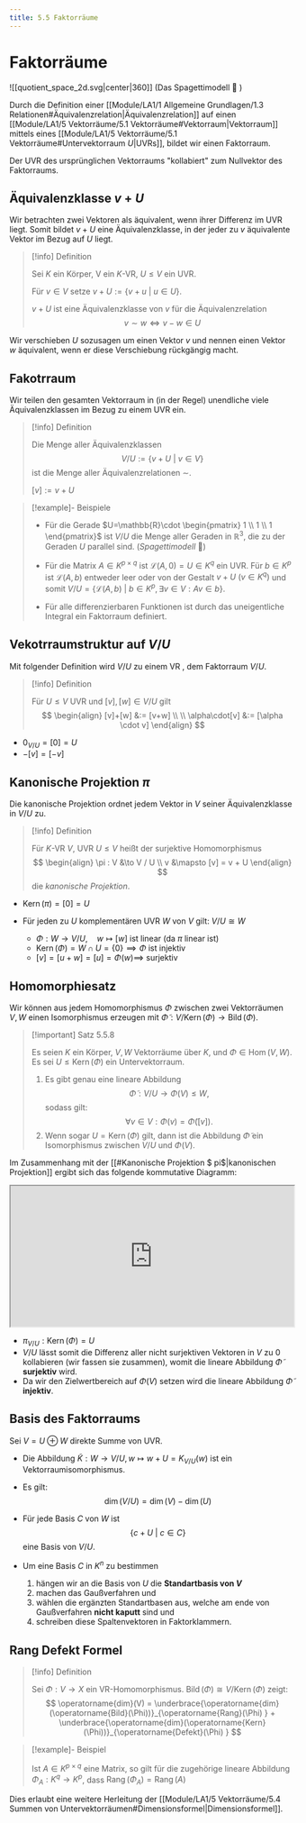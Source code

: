 ```yaml
---
title: 5.5 Faktorräume
---
```


# Faktorräume

![[quotient_space_2d.svg|center|360]]
(Das Spagettimodell 🍝 )

Durch die Definition einer [[Module/LA1/1 Allgemeine Grundlagen/1.3 Relationen#Äquivalenzrelation|Äquivalenzrelation]] auf einen [[Module/LA1/5 Vektorräume/5.1 Vektorräume#Vektorraum|Vektorraum]] mittels eines [[Module/LA1/5 Vektorräume/5.1 Vektorräume#Untervektorraum $U$|UVRs]], bildet wir einen Faktorraum.

Der UVR des ursprünglichen Vektorraums "kollabiert" zum Nullvektor des Faktorraums.

## Äquivalenzklasse $v+U$

Wir betrachten zwei Vektoren als äquivalent, wenn ihrer Differenz im UVR liegt.
Somit bildet $v+U$ eine Äquivalenzklasse, in der jeder zu $v$ äquivalente Vektor im Bezug auf $U$ liegt.

> [!info] Definition 
> 
> Sei $K$ ein Körper, V ein $K$-VR, $U \leq V$ ein UVR.
> 
> Für $v \in V$ setze $v+U:=\{ v+u \ | \ u \in U \}$.
> 
> $v+U$ ist eine Äquivalenzklasse von $v$ für die Äquivalenzrelation
> $$
> v \sim w \iff v - w \in U
> $$

Wir verschieben $U$ sozusagen um einen Vektor $v$ und nennen einen Vektor $w$ äquivalent, wenn er diese Verschiebung rückgängig macht.

## Fakotrraum

Wir teilen den gesamten Vektorraum in (in der Regel) unendliche viele Äquivalenzklassen im Bezug zu einem UVR ein.

> [!info] Definition 
> 
> Die Menge aller Äquivalenzklassen
> $$
> V / U := \{ v + U \ | \ v \in V \}
> $$
> ist die Menge aller Äquivalenzrelationen $\sim$.
> 
> $[v]:=v+U$

> [!example]- Beispiele 
> 
> - Für die Gerade $U=\mathbb{R}\cdot \begin{pmatrix} 1 \\ 1 \\ 1 \end{pmatrix}$ ist $V/U$ die Menge aller Geraden in $\mathbb{R}^3$, die zu der Geraden $U$ parallel sind. (*Spagettimodell* 🍝)
> 
> - Für die Matrix $A \in K^{p \times q}$ ist $\mathcal{L}(A,0)=U \in K^q$ ein UVR.
>   Für $b\in K^p$ ist $\mathcal{L}(A,b)$ entweder leer oder von der Gestalt $v+U \ (v \in K^q)$ und somit $V/U=\{ \mathcal{L}(A,b) \ | \ b \in K^p, \exists v \in V : Av \in b \}$.
>   
>  - Für alle differenzierbaren Funktionen ist durch das uneigentliche Integral ein Faktorraum definiert.

## Vekotrraumstruktur auf $V/U$

Mit folgender Definition wird $V / U$ zu einem VR , dem Faktorraum $V / U$.

> [!info] Definition 
> 
> Für $U \leq V$ UVR und $[v],[w]\in V / U$ gilt
> $$
> \begin{align}
> [v]+[w] &:= [v+w] \\ \\
> \alpha\cdot[v] &:= [\alpha \cdot v]
> \end{align}
> $$

- $0_{V / U}=[0]=U$
- $-[v]=[-v]$

## Kanonische Projektion $\pi$

Die kanonische Projektion ordnet jedem Vektor in $V$ seiner Äquivalenzklasse in $V / U$ zu.

> [!info] Definition 
> 
> Für $K$-VR $V$, UVR $U \leq V$ heißt der surjektive Homomorphismus
> $$
> \begin{align}
> \pi : V &\to V / U \\
> v &\mapsto [v] = v + U
> \end{align}
> $$
> die *kanonische Projektion*.

- $\operatorname{Kern}(\pi)=[0]=U$

- Für jeden zu $U$ komplementären UVR $W$ von $V$ gilt: $V / U \cong W$
    - $\Phi: W \to V / U, \quad w \mapsto [w]$ ist linear (da $\pi$ linear ist)
    - $\operatorname{Kern}(\Phi)=W\cap U = \{ 0 \} \implies \Phi$ ist injektiv
    - $[v]=[u+w]=[u]=\Phi(w) \implies$ surjektiv

## Homomorphiesatz

Wir können aus jedem Homomorphismus $\Phi$ zwischen zwei Vektorräumen $V, W$ einen Isomorphismus erzeugen mit $\widetilde{\Phi} : V / \operatorname{Kern}(\Phi) \to \operatorname{Bild}(\Phi)$.

> [!important] Satz 5.5.8
> 
> Es seien $K$ ein Körper, $V, W$ Vektorräume über $K$, und $\Phi \in \operatorname{Hom}(V, W)$. 
> Es sei $U \leq \operatorname{Kern}(\Phi)$ ein Untervektorraum.
> 1. Es gibt genau eine lineare Abbildung
> $$
> \widetilde{\Phi}: V / U \longrightarrow \Phi(V) \leq W,
> $$
> sodass gilt:
> $$
> \forall v \in V: \Phi(v)=\widetilde{\Phi}([v]).
> $$
> 2. Wenn sogar $U=\operatorname{Kern}(\Phi)$ gilt, dann ist die Abbildung $\widetilde{\Phi}$ ein Isomorphismus zwischen $V / U$ und $\Phi(V)$.

Im Zusammenhang mit der [[#Kanonische Projektion $ pi$|kanonischen Projektion]] ergibt sich das folgende kommutative Diagramm: 

<iframe class="quiver-embed" src="https://q.uiver.app/?q=WzAsMyxbMCwwLCJWIl0sWzIsMCwiXFxQaGkoVikiXSxbMSwxLCJWL1UiXSxbMCwxLCJcXFBoaSJdLFswLDIsIlxccGlfe1YvVX0iLDJdLFsyLDEsIlxcd2lkZXRpbGRle1xcUGhpfSIsMl1d&embed" width="100%" height="250"></iframe>

- $\pi_{V / U} : \operatorname{Kern}(\Phi)=U$
- $V/ U$ lässt somit die Differenz aller nicht surjektiven Vektoren in $V$ zu $0$ kollabieren (wir fassen sie zusammen), womit die lineare Abbildung  $\widetilde{\Phi}$ **surjektiv** wird.
- Da wir den Zielwertbereich auf $\Phi(V)$ setzen wird die lineare Abbildung $\widetilde{\Phi}$ **injektiv**.

## Basis des Faktorraums

Sei $V=U \oplus W$ direkte Summe von UVR.

- Die Abbildung $\widetilde{K}:W \to V / U, w \mapsto w +U=K_{V / U}(w)$ ist ein Vektorraumisomorphismus.

- Es gilt: 
  $$
  \operatorname{dim}(V / U) = \operatorname{dim}(V) - \operatorname{dim}(U)   
  $$
  
- Für jede Basis $C$ von $W$ ist
  $$
  \{ c + U \ | \ c \in C \}
  $$
  eine Basis von $V / U$.

- Um eine Basis $C$ in $K^n$ zu bestimmen
    1. hängen wir an die Basis von $U$ die **Standartbasis von $V$**
    2. machen das Gaußverfahren und 
    3. wählen die ergänzten Standartbasen aus, welche am ende von Gaußverfahren **nicht kaputt** sind und
    4. schreiben diese Spaltenvektoren in Faktorklammern.

## Rang Defekt Formel

> [!info] Definition 
> 
> Sei $\Phi: V \to X$ ein VR-Homomorphismus. $\operatorname{Bild}(\Phi) \cong V / \operatorname{Kern}(\Phi)$ zeigt:
> $$
> \operatorname{dim}(V) = 
> \underbrace{\operatorname{dim}(\operatorname{Bild}(\Phi))}_{\operatorname{Rang}(\Phi) } + 
> \underbrace{\operatorname{dim}(\operatorname{Kern}(\Phi))}_{\operatorname{Defekt}(\Phi) }   
> $$

> [!example]- Beispiel 
> 
> Ist $A \in K^{p \times q}$ eine Matrix, so gilt für die zugehörige lineare Abbildung $\Phi_A : K^q \to K^p$, dass $\operatorname{Rang}\left(\Phi_A\right)=\operatorname{Rang}(A)$

Dies erlaubt eine weitere Herleitung der [[Module/LA1/5 Vektorräume/5.4 Summen von Untervektorräumen#Dimensionsformel|Dimensionsformel]].